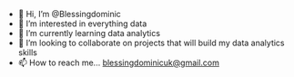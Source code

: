 - 👋 Hi, I’m @Blessingdominic
- 👀 I’m interested in everything data
- 🌱 I’m currently learning data analytics
- 💞️ I’m looking to collaborate on projects that will build my data analytics skills
- 📫 How to reach me... blessingdominicuk@gmail.com

<!---
Blessingdominic/Blessingdominic is a ✨ special ✨ repository because its `README.md` (this file) appears on your GitHub profile.
You can click the Preview link to take a look at your changes.
--->
